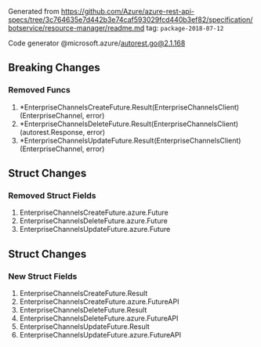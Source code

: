 Generated from https://github.com/Azure/azure-rest-api-specs/tree/3c764635e7d442b3e74caf593029fcd440b3ef82/specification/botservice/resource-manager/readme.md tag: `package-2018-07-12`

Code generator @microsoft.azure/autorest.go@2.1.168

## Breaking Changes

### Removed Funcs

1. *EnterpriseChannelsCreateFuture.Result(EnterpriseChannelsClient) (EnterpriseChannel, error)
1. *EnterpriseChannelsDeleteFuture.Result(EnterpriseChannelsClient) (autorest.Response, error)
1. *EnterpriseChannelsUpdateFuture.Result(EnterpriseChannelsClient) (EnterpriseChannel, error)

## Struct Changes

### Removed Struct Fields

1. EnterpriseChannelsCreateFuture.azure.Future
1. EnterpriseChannelsDeleteFuture.azure.Future
1. EnterpriseChannelsUpdateFuture.azure.Future

## Struct Changes

### New Struct Fields

1. EnterpriseChannelsCreateFuture.Result
1. EnterpriseChannelsCreateFuture.azure.FutureAPI
1. EnterpriseChannelsDeleteFuture.Result
1. EnterpriseChannelsDeleteFuture.azure.FutureAPI
1. EnterpriseChannelsUpdateFuture.Result
1. EnterpriseChannelsUpdateFuture.azure.FutureAPI
